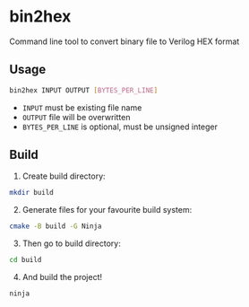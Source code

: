 # bin2hex
Command line tool to convert binary file to Verilog HEX format

## Usage
```bash
bin2hex INPUT OUTPUT [BYTES_PER_LINE]
```
 * `INPUT` must be existing file name
 * `OUTPUT` file will be overwritten
 * `BYTES_PER_LINE` is optional, must be unsigned integer
 
 ## Build
 1. Create build directory:
 ```bash
 mkdir build
 ```
 2. Generate files for your favourite build system:
 ```bash
 cmake -B build -G Ninja
 ```
 3. Then go to build directory:
 ```bash
 cd build
 ```
 4. And build the project!
 ```bash
 ninja
 ```
 
